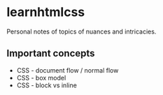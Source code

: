 # learnhtmlcss

Personal notes of topics of nuances and intricacies.

## Important concepts
* CSS - document flow / normal flow
* CSS - box model
* CSS - block vs inline

